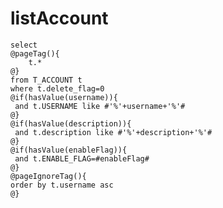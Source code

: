 

listAccount
===
	select 
	@pageTag(){
        t.*
    @}
	from T_ACCOUNT t 
	where t.delete_flag=0
	@if(hasValue(username)){
	 and t.USERNAME like #'%'+username+'%'#
	@}
	@if(hasValue(description)){
     and t.description like #'%'+description+'%'#
    @}
	@if(hasValue(enableFlag)){
	 and t.ENABLE_FLAG=#enableFlag#
	@}
    @pageIgnoreTag(){
	order by t.username asc
	@}